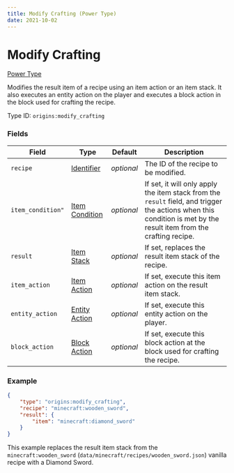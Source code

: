 ```yaml
---
title: Modify Crafting (Power Type)
date: 2021-10-02
---
```

# Modify Crafting

[Power Type](../power_types.md)

Modifies the result item of a recipe using an item action or an item stack. It also executes an entity action on the player and executes a block action in the block used for crafting the recipe.

Type ID: `origins:modify_crafting`

### Fields

Field | Type | Default | Description
------|------|---------|-------------
`recipe` | [Identifier](../data_types/identifier.md) | _optional_ | The ID of the recipe to be modified.
`item_condition"` | [Item Condition](../item_conditions.md) | _optional_ | If set, it will only apply the item stack from the `result` field, and trigger the actions when this condition is met by the result item from the crafting recipe.
`result` | [Item Stack](../data_types/item_stack.md) | _optional_ | If set, replaces the result item stack of the recipe.
`item_action` | [Item Action](../item_actions.md) | _optional_ | If set, execute this item action on the result item stack.
`entity_action` | [Entity Action](../entity_actions.md) | _optional_ | If set, execute this entity action on the player.
`block_action` | [Block Action](../block_actions.md) | _optional_ | If set, execute this block action at the block used for crafting the recipe.

### Example
```json
{
    "type": "origins:modify_crafting",
    "recipe": "minecraft:wooden_sword",
    "result": {
        "item": "minecraft:diamond_sword"
    }
}
```
This example replaces the result item stack from the `minecraft:wooden_sword` (`data/minecraft/recipes/wooden_sword.json`) vanilla recipe with a Diamond Sword.